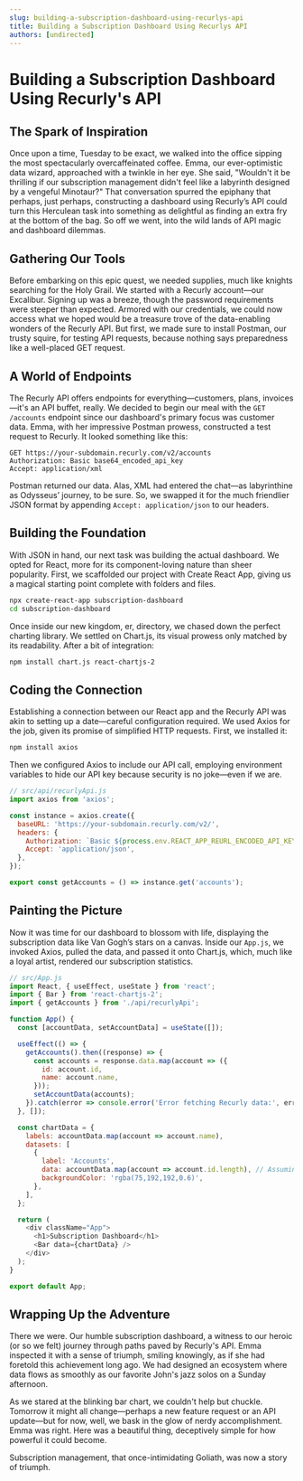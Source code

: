 ```yaml
---
slug: building-a-subscription-dashboard-using-recurlys-api
title: Building a Subscription Dashboard Using Recurlys API
authors: [undirected]
---
```



# Building a Subscription Dashboard Using Recurly's API

## The Spark of Inspiration

Once upon a time, Tuesday to be exact, we walked into the office sipping the most spectacularly overcaffeinated coffee. Emma, our ever-optimistic data wizard, approached with a twinkle in her eye. She said, "Wouldn't it be thrilling if our subscription management didn't feel like a labyrinth designed by a vengeful Minotaur?" That conversation spurred the epiphany that perhaps, just perhaps, constructing a dashboard using Recurly’s API could turn this Herculean task into something as delightful as finding an extra fry at the bottom of the bag. So off we went, into the wild lands of API magic and dashboard dilemmas.

## Gathering Our Tools

Before embarking on this epic quest, we needed supplies, much like knights searching for the Holy Grail. We started with a Recurly account—our Excalibur. Signing up was a breeze, though the password requirements were steeper than expected. Armored with our credentials, we could now access what we hoped would be a treasure trove of the data-enabling wonders of the Recurly API. But first, we made sure to install Postman, our trusty squire, for testing API requests, because nothing says preparedness like a well-placed GET request.

## A World of Endpoints

The Recurly API offers endpoints for everything—customers, plans, invoices—it's an API buffet, really. We decided to begin our meal with the `GET /accounts` endpoint since our dashboard's primary focus was customer data. Emma, with her impressive Postman prowess, constructed a test request to Recurly. It looked something like this:

```http
GET https://your-subdomain.recurly.com/v2/accounts
Authorization: Basic base64_encoded_api_key
Accept: application/xml
```

Postman returned our data. Alas, XML had entered the chat—as labyrinthine as Odysseus’ journey, to be sure. So, we swapped it for the much friendlier JSON format by appending `Accept: application/json` to our headers.

## Building the Foundation

With JSON in hand, our next task was building the actual dashboard. We opted for React, more for its component-loving nature than sheer popularity. First, we scaffolded our project with Create React App, giving us a magical starting point complete with folders and files.

```bash
npx create-react-app subscription-dashboard
cd subscription-dashboard
```

Once inside our new kingdom, er, directory, we chased down the perfect charting library. We settled on Chart.js, its visual prowess only matched by its readability. After a bit of integration:

```bash
npm install chart.js react-chartjs-2
```

## Coding the Connection

Establishing a connection between our React app and the Recurly API was akin to setting up a date—careful configuration required. We used Axios for the job, given its promise of simplified HTTP requests. First, we installed it:

```bash
npm install axios
```

Then we configured Axios to include our API call, employing environment variables to hide our API key because security is no joke—even if we are.

```javascript
// src/api/recurlyApi.js
import axios from 'axios';

const instance = axios.create({
  baseURL: 'https://your-subdomain.recurly.com/v2/',
  headers: {
    Authorization: `Basic ${process.env.REACT_APP_REURL_ENCODED_API_KEY}`,
    Accept: 'application/json',
  },
});

export const getAccounts = () => instance.get('accounts');
```

## Painting the Picture

Now it was time for our dashboard to blossom with life, displaying the subscription data like Van Gogh’s stars on a canvas. Inside our `App.js`, we invoked Axios, pulled the data, and passed it onto Chart.js, which, much like a loyal artist, rendered our subscription statistics.

```javascript
// src/App.js
import React, { useEffect, useState } from 'react';
import { Bar } from 'react-chartjs-2';
import { getAccounts } from './api/recurlyApi';

function App() {
  const [accountData, setAccountData] = useState([]);

  useEffect(() => {
    getAccounts().then((response) => {
      const accounts = response.data.map(account => ({
        id: account.id,
        name: account.name,
      }));
      setAccountData(accounts);
    }).catch(error => console.error('Error fetching Recurly data:', error));
  }, []);

  const chartData = {
    labels: accountData.map(account => account.name),
    datasets: [
      {
        label: 'Accounts',
        data: accountData.map(account => account.id.length), // Assuming length for demo
        backgroundColor: 'rgba(75,192,192,0.6)',
      },
    ],
  };

  return (
    <div className="App">
      <h1>Subscription Dashboard</h1>
      <Bar data={chartData} />
    </div>
  );
}

export default App;
```

## Wrapping Up the Adventure

There we were. Our humble subscription dashboard, a witness to our heroic (or so we felt) journey through paths paved by Recurly's API. Emma inspected it with a sense of triumph, smiling knowingly, as if she had foretold this achievement long ago. We had designed an ecosystem where data flows as smoothly as our favorite John's jazz solos on a Sunday afternoon.

As we stared at the blinking bar chart, we couldn't help but chuckle. Tomorrow it might all change—perhaps a new feature request or an API update—but for now, well, we bask in the glow of nerdy accomplishment. Emma was right. Here was a beautiful thing, deceptively simple for how powerful it could become.

Subscription management, that once-intimidating Goliath, was now a story of triumph.